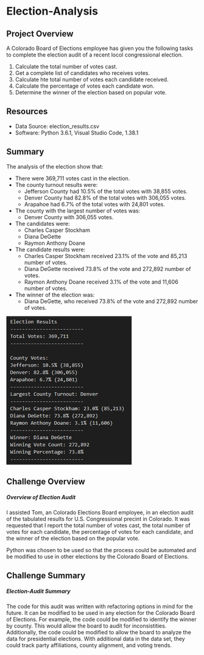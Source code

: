 # Election-Analysis

## Project Overview
A Colorado Board of Elections employee has given you the following tasks to complete the election audit of a recent locol congressional election.

1. Calculate the total number of votes cast.
2. Get a complete list of candidates who receives votes.
3. Calculate hte total number of votes each candidate received.
4. Calculate the percentage of votes each candidate won.
5. Determine the winner of the election based on popular vote.

## Resources
- Data Source: election_results.csv
- Software: Python 3.6.1, Visual Studio Code, 1.38.1

## Summary
The analysis of the election show that:
- There were 369,711 votes cast in the election.
- The county turnout results were:
  - Jefferson County had 10.5% of the total votes with 38,855 votes.
  - Denver County had 82.8% of the total votes with 306,055 votes.
  - Arapahoe had 6.7% of the total votes with 24,801 votes.
- The county with the largest number of votes was:
  - Denver County with 306,055 votes.
- The candidates were:
  - Charles Casper Stockham
  - Diana DeGette
  - Raymon Anthony Doane
- The candidate results were:
  - Charles Casper Stockham received 23.1% of the vote and 85,213 number of votes.
  - Diana DeGette received 73.8% of the vote and 272,892 number of votes.
  - Raymon Anthony Doane received 3.1% of the vote and 11,606 number of votes.
- The winner of the election was:
  - Diana DeGette, who received 73.8% of the vote and 272,892 number of votes.

![Election Results](https://github.com/melmink/election-analysis/blob/main/Resources/election_results.PNG)

## Challenge Overview
##### Overview of Election Audit
I assisted Tom, an Colorado Elections Board employee, in an election audit of the tabulated results for U.S. Congressional precint in Colorado. It was requested that I report the total number of votes cast, the total number of votes for each candidate, the percentage of votes for each candidate, and the winner of the election based on the popular vote. 

Python was chosen to be used so that the process could be automated and be modified to use in other elections by the Colorado Board of Elections. 

## Challenge Summary
##### Election-Audit Summary
The code for this audit was written with refactoring options in mind for the future. It can be modified to be used in any election for the Colorado Board of Elections. For example, the code could be modified to identify the winner by county. This would allow the board to audit for inconsistities. Additionally, the code could be modified to allow the board to analyze the data for presidential elections. With additional data in the data set, they could track party affiliations, county alignment, and voting trends.

  
